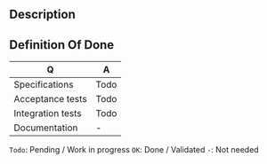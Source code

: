 ## Description

<!--
- Please fill in this template according to the PR you're about to submit.
-->

## Definition Of Done

| Q                 | A    |
| ----------------- | ---- |
| Specifications    | Todo |
| Acceptance tests  | Todo |
| Integration tests | Todo |
| Documentation     | -    |

`Todo`: Pending / Work in progress
`OK`: Done / Validated
`-`: Not needed
